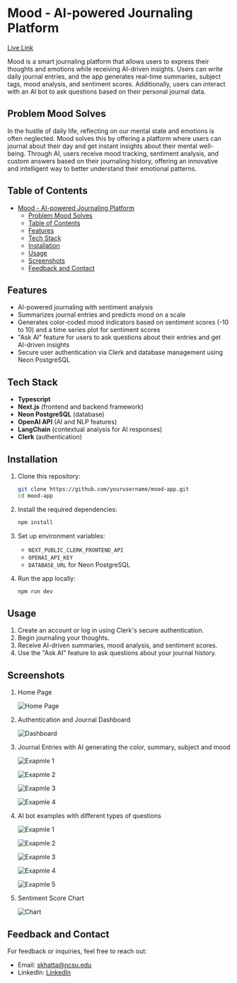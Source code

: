 # Mood - AI-powered Journaling Platform

[Live Link](https://ai-journal-1.vercel.app)

Mood is a smart journaling platform that allows users to express their thoughts and emotions while receiving AI-driven insights. Users can write daily journal entries, and the app generates real-time summaries, subject tags, mood analysis, and sentiment scores. Additionally, users can interact with an AI bot to ask questions based on their personal journal data.

## Problem Mood Solves

In the hustle of daily life, reflecting on our mental state and emotions is often neglected. Mood solves this by offering a platform where users can journal about their day and get instant insights about their mental well-being. Through AI, users receive mood tracking, sentiment analysis, and custom answers based on their journaling history, offering an innovative and intelligent way to better understand their emotional patterns.

## Table of Contents

- [Mood - AI-powered Journaling Platform](#mood---ai-powered-journaling-platform)
  - [Problem Mood Solves](#problem-mood-solves)
  - [Table of Contents](#table-of-contents)
  - [Features](#features)
  - [Tech Stack](#tech-stack)
  - [Installation](#installation)
  - [Usage](#usage)
  - [Screenshots](#screenshots)
  - [Feedback and Contact](#feedback-and-contact)

## Features

- AI-powered journaling with sentiment analysis
- Summarizes journal entries and predicts mood on a scale
- Generates color-coded mood indicators based on sentiment scores (-10 to 10) and a time series plot for sentiment scores
- "Ask AI" feature for users to ask questions about their entries and get AI-driven insights
- Secure user authentication via Clerk and database management using Neon PostgreSQL

## Tech Stack

- **Typescript**
- **Next.js** (frontend and backend framework)
- **Neon PostgreSQL** (database)
- **OpenAI API** (AI and NLP features)
- **LangChain** (contextual analysis for AI responses)
- **Clerk** (authentication)

## Installation

1. Clone this repository:

   ```bash
   git clone https://github.com/yourusername/mood-app.git
   cd mood-app
   ```

2. Install the required dependencies:

   ```bash
   npm install
   ```

3. Set up environment variables:

   - `NEXT_PUBLIC_CLERK_FRONTEND_API`
   - `OPENAI_API_KEY`
   - `DATABASE_URL` for Neon PostgreSQL

4. Run the app locally:
   ```bash
   npm run dev
   ```

## Usage

1. Create an account or log in using Clerk's secure authentication.
2. Begin journaling your thoughts.
3. Receive AI-driven summaries, mood analysis, and sentiment scores.
4. Use the "Ask AI" feature to ask questions about your journal history.

## Screenshots

1. Home Page

   ![Home Page](imgs/home.png)

2. Authentication and Journal Dashboard

   ![Dashboard](imgs/ai_template.png)

3. Journal Entries with AI generating the color, summary, subject and mood

   ![Exapmle 1](imgs/cricket.png)

   ![Exapmle 2](imgs/coffee.png)

   ![Exapmle 3](imgs/presentation.png)

   ![Exapmle 4](imgs/project_completion.png)

4. AI bot examples with different types of questions

   ![Exapmle 1](imgs/ai_ex1.png)

   ![Exapmle 2](imgs/ai_ex2.png)

   ![Exapmle 3](imgs/ai_ex3.png)

   ![Exapmle 4](imgs/ai_ex4.png)

   ![Exapmle 5](imgs/ai_ex5.png)

5. Sentiment Score Chart

   ![Chart](imgs/average_sentiment.png)

## Feedback and Contact

For feedback or inquiries, feel free to reach out:

- Email: skhatta@ncsu.edu
- LinkedIn: [LinkedIn](https://linkedin.com/in/sushantkhattar)
